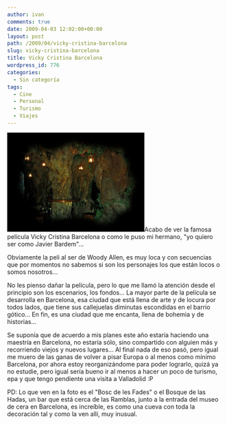 ```yaml
---
author: ivan
comments: true
date: 2009-04-03 12:02:00+00:00
layout: post
path: /2009/04/vicky-cristina-barcelona
slug: vicky-cristina-barcelona
title: Vicky Cristina Barcelona
wordpress_id: 776
categories:
  - Sin categoría
tags:
  - Cine
  - Personal
  - Turismo
  - Viajes
---
```


[![](./bosc_de_les_fades.jpeg)](http://3.bp.blogspot.com/_T2UWuNJg3dQ/SdW3ZoaJH4I/AAAAAAAABcQ/okmAwIjAzgI/s1600-h/bosc_de_les_fades.jpeg)Acabo de ver la famosa película Vicky Cristina Barcelona o como le puso mi hermano, "yo quiero ser como Javier Bardem"...

Obviamente la peli al ser de Woody Allen, es muy loca y con secuencias que por momentos no sabemos si son los personajes los que están locos o somos nosotros...

No les pienso dañar la película, pero lo que me llamó la atención desde el principio son los escenarios, los fondos... La mayor parte de la película se desarrolla en Barcelona, esa ciudad que está llena de arte y de locura por todos lados, que tiene sus callejuelas diminutas escondidas en el barrio gótico... En fin, es una ciudad que me encanta, llena de bohemia y de historias...

Se suponía que de acuerdo a mis planes este año estaría haciendo una maestría en Barcelona, no estaría sólo, sino compartido con alguien más y recorriendo viejos y nuevos lugares... Al final nada de eso pasó, pero igual me muero de las ganas de volver a pisar Europa o al menos como mínimo Barcelona, por ahora estoy reorganizándome para poder lograrlo, quizá ya no estudie, pero igual sería bueno ir al menos a hacer un poco de turismo, epa y que tengo pendiente una visita a Valladolid :P

PD: Lo que ven en la foto es el "Bosc de les Fades" o el Bosque de las Hadas, un bar que está cerca de las Ramblas, junto a la entrada del museo de cera en Barcelona, es increíble, es como una cueva con toda la decoración tal y como la ven allí, muy inusual.

